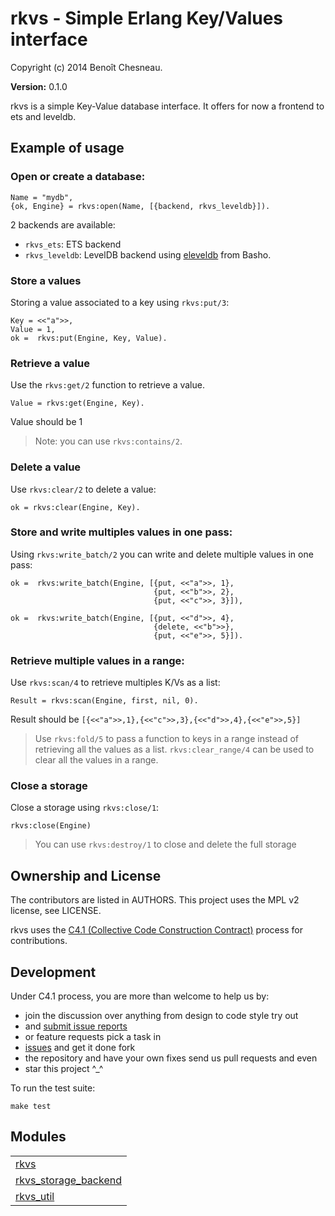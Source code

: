 

# rkvs - Simple Erlang Key/Values interface #

Copyright (c) 2014 Benoît Chesneau.

__Version:__ 0.1.0

rkvs is a simple Key-Value database interface. It offers for now a frontend to
ets and leveldb.

## Example of usage

### Open or create a database:

```
Name = "mydb",
{ok, Engine} = rkvs:open(Name, [{backend, rkvs_leveldb}]).
```

2 backends are available:

- `rkvs_ets`: ETS backend
- `rkvs_leveldb`: LevelDB backend using [eleveldb](https://github.com/basho/eleveldb) from Basho.

### Store a values

Storing a value associated to a key using `rkvs:put/3`:

```
Key = <<"a">>,
Value = 1,
ok =  rkvs:put(Engine, Key, Value).
```

### Retrieve a value

Use the `rkvs:get/2` function to retrieve a value.

```
Value = rkvs:get(Engine, Key).
```

Value should be 1

> Note: you can use `rkvs:contains/2`.

### Delete a value

Use `rkvs:clear/2` to delete a value:

```
ok = rkvs:clear(Engine, Key).
```

### Store and write multiples values in one pass:

Using `rkvs:write_batch/2` you can write and delete multiple values in one
pass:

```
ok =  rkvs:write_batch(Engine, [{put, <<"a">>, 1},
                                {put, <<"b">>, 2},
                                {put, <<"c">>, 3}]),

ok =  rkvs:write_batch(Engine, [{put, <<"d">>, 4},
                                {delete, <<"b">>},
                                {put, <<"e">>, 5}]).
```

### Retrieve multiple values in a range:

Use `rkvs:scan/4` to retrieve multiples K/Vs as a list:

```
Result = rkvs:scan(Engine, first, nil, 0).
```

Result should be `[{<<"a">>,1},{<<"c">>,3},{<<"d">>,4},{<<"e">>,5}]`

> Use `rkvs:fold/5` to pass a function to keys in a range instead of retrieving
> all the values as a list. `rkvs:clear_range/4` can be used to clear all the
> values in a range.

### Close a storage

Close a storage using `rkvs:close/1`:

```
rkvs:close(Engine)
```

> You can use `rkvs:destroy/1` to close and delete the full storage

## Ownership and License

The contributors are listed in AUTHORS. This project uses the MPL v2
license, see LICENSE.

rkvs uses the [C4.1 (Collective Code Construction
Contract)](http://rfc.zeromq.org/spec:22) process for contributions.

## Development

Under C4.1 process, you are more than welcome to help us by:

* join the discussion over anything from design to code style try out
* and [submit issue reports](https://github.com/refuge/rkvs/issues/new)
* or feature requests pick a task in
* [issues](https://github.com/refuge/cowdb/issues) and get it done fork
* the repository and have your own fixes send us pull requests and even
* star this project ^_^

To  run the test suite:

```
make test
```



## Modules ##


<table width="100%" border="0" summary="list of modules">
<tr><td><a href="rkvs.md" class="module">rkvs</a></td></tr>
<tr><td><a href="rkvs_storage_backend.md" class="module">rkvs_storage_backend</a></td></tr>
<tr><td><a href="rkvs_util.md" class="module">rkvs_util</a></td></tr></table>


